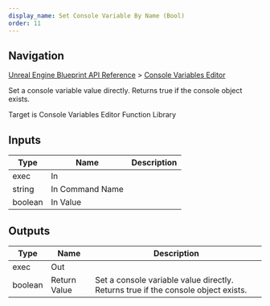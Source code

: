 ```yaml
---
display_name: Set Console Variable By Name (Bool)
order: 11
---
```

## Navigation

[Unreal Engine Blueprint API Reference](https://dev.epicgames.com/documentation/en-us/unreal-engine/BlueprintAPI) > [Console Variables Editor](https://dev.epicgames.com/documentation/en-us/unreal-engine/BlueprintAPI/ConsoleVariablesEditor)

Set a console variable value directly. Returns true if the console object exists.

Target is Console Variables Editor Function Library

## Inputs

| Type | Name | Description |
| --- | --- | --- |
| exec | In |  |
| string | In Command Name |  |
| boolean | In Value |  |

## Outputs

| Type | Name | Description |
| --- | --- | --- |
| exec | Out |  |
| boolean | Return Value | Set a console variable value directly. Returns true if the console object exists. |
